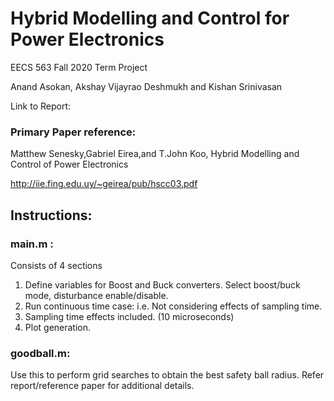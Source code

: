 # Hybrid Modelling and Control for Power Electronics

EECS 563 Fall 2020 Term Project

Anand Asokan, Akshay Vijayrao Deshmukh and Kishan Srinivasan 

Link to Report: 

### Primary Paper reference: 
Matthew Senesky,Gabriel Eirea,and T.John Koo, Hybrid Modelling and Control of Power Electronics

http://iie.fing.edu.uy/~geirea/pub/hscc03.pdf

## Instructions:

### main.m : 
Consists of 4 sections
1. Define variables for Boost and Buck converters. Select boost/buck mode, disturbance enable/disable.
2. Run continuous time case: i.e. Not considering effects of sampling time.
3. Sampling time effects included. (10 microseconds)
4. Plot generation.

### goodball.m: 
Use this to perform grid searches to obtain the best safety ball radius. Refer report/reference paper for additional details.

